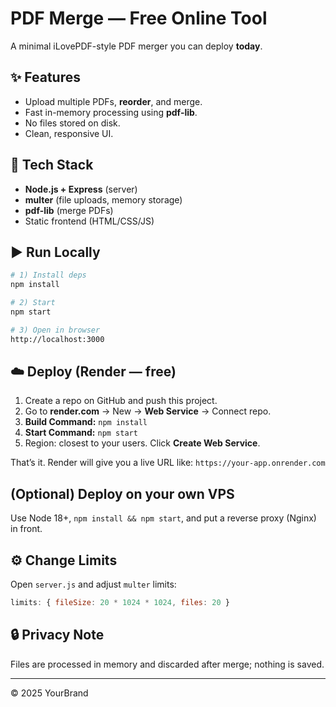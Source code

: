 # PDF Merge — Free Online Tool

A minimal iLovePDF-style PDF merger you can deploy **today**.

## ✨ Features
- Upload multiple PDFs, **reorder**, and merge.
- Fast in-memory processing using **pdf-lib**.
- No files stored on disk.
- Clean, responsive UI.

## 🧱 Tech Stack
- **Node.js + Express** (server)
- **multer** (file uploads, memory storage)
- **pdf-lib** (merge PDFs)
- Static frontend (HTML/CSS/JS)

## ▶️ Run Locally
```bash
# 1) Install deps
npm install

# 2) Start
npm start

# 3) Open in browser
http://localhost:3000
```

## ☁️ Deploy (Render — free)
1. Create a repo on GitHub and push this project.
2. Go to **render.com** → New → **Web Service** → Connect repo.
3. **Build Command:** `npm install`
4. **Start Command:** `npm start`
5. Region: closest to your users. Click **Create Web Service**.

That’s it. Render will give you a live URL like: `https://your-app.onrender.com`

## (Optional) Deploy on your own VPS
Use Node 18+, `npm install && npm start`, and put a reverse proxy (Nginx) in front.

## ⚙️ Change Limits
Open `server.js` and adjust `multer` limits:
```js
limits: { fileSize: 20 * 1024 * 1024, files: 20 }
```

## 🔒 Privacy Note
Files are processed in memory and discarded after merge; nothing is saved.

---

© 2025 YourBrand
